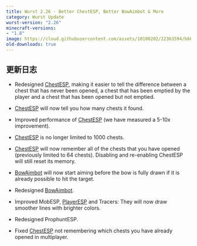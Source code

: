 ```yaml
---
title: Wurst 2.26 - Better ChestESP, Better BowAimbot & More
category: Wurst Update
wurst-version: "2.26"
minecraft-versions:
- "1.8"
image: https://cloud.githubusercontent.com/assets/10100202/22363594/b66d1bf6-e46b-11e6-8410-b9630c8c4020.jpg
old-downloads: true
---
```

## 更新日志

- Redesigned [ChestESP](https://wurst.wiki/chestesp), making it easier to tell the difference between a chest that has never been opened, a chest that has been emptied by the player and a chest that has been opened but not emptied.

- [ChestESP](https://wurst.wiki/chestesp) will now tell you how many chests it found.

- Improved performance of [ChestESP](https://wurst.wiki/chestesp) (we have measured a 5-10x improvement).

- [ChestESP](https://wurst.wiki/chestesp) is no longer limited to 1000 chests.

- [ChestESP](https://wurst.wiki/chestesp) will now remember all of the chests that you have opened (previously limited to 64 chests). Disabling and re-enabling ChestESP will still reset its memory.

- [BowAimbot](https://wurst.wiki/bowaimbot) will now start aiming before the bow is fully drawn if it is already possible to hit the target.

- Redesigned [BowAimbot](https://wurst.wiki/bowaimbot).

- Improved MobESP, [PlayerESP](https://wurst.wiki/playeresp) and Tracers: They will now draw smoother lines with brighter colors.

- Redesigned ProphuntESP.

- Fixed [ChestESP](https://wurst.wiki/chestesp) not remembering which chests you have already opened in multiplayer.
